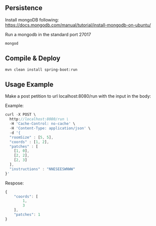 ## Persistence
Install mongoDB following:
https://docs.mongodb.com/manual/tutorial/install-mongodb-on-ubuntu/

Run a mongodb in the standard port 27017

    mongod

## Compile & Deploy
    mvn clean install spring-boot:run

## Usage Example
Make a post petition to url localhost:8080/run with the input in the body:

Example:

```javascript
curl -X POST \
  http://localhost:8080/run \
  -H 'Cache-Control: no-cache' \
  -H 'Content-Type: application/json' \
  -d '{
  "roomSize" : [5, 5],
  "coords" : [1, 2],
  "patches" : [
    [1, 0],
    [2, 2],
    [2, 3]
  ],
  "instructions" : "NNESEESWNWW"
}'
```
Respose:

```javascript
{
    "coords": [
        1,
        3
    ],
    "patches": 1
}
```